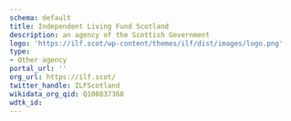 ```yaml
---
schema: default
title: Independent Living Fund Scotland
description: an agency of the Scottish Government
logo: 'https://ilf.scot/wp-content/themes/ilf/dist/images/logo.png'
type:
- Other agency
portal_url: ''
org_url: https://ilf.scot/
twitter_handle: ILFScotland
wikidata_org_qid: Q108837368
wdtk_id: 
---
```

